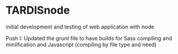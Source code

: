TARDISnode
==========

initial development and testing of web application with node

Push I:
	Updated the grunt file to have builds for Sass compiling and miniification and Javascript (compiling by file type and need)
